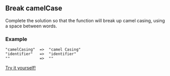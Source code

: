 ## Break camelCase

Complete the solution so that the function will break up camel casing, using a space between words.

### Example

```
"camelCasing"  =>  "camel Casing"
"identifier"   =>  "identifier"
""             =>  ""
```

[Try it yourself!](https://www.codewars.com/kata/5208f99aee097e6552000148)
